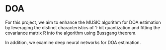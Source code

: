 # DOA
For this project, we aim to enhance the MUSIC algorithm for DOA estimation by leveraging the distinct characteristics of 1-bit quantization and fitting the covariance matrix R into the algorithm using Bussgang theorem. 

In addition, we examine deep neural networks for DOA estimation.
